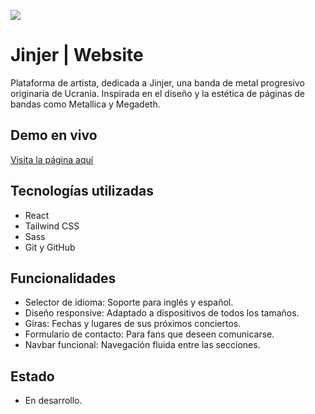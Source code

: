 ![](https://github.com/EmmaLCruz/nephews/blob/main/public/jinjer-banner.jpg)

# Jinjer | Website

Plataforma de artista, dedicada a Jinjer, una banda de metal progresivo originaria de Ucrania. Inspirada en el diseño y la estética de páginas de bandas como Metallica y Megadeth.

## Demo en vivo

[Visita la página aquí](https://jinjer.vercel.app/)

## Tecnologías utilizadas

- React
- Tailwind CSS
- Sass
- Git y GitHub

## Funcionalidades

- Selector de idioma: Soporte para inglés y español.
- Diseño responsive: Adaptado a dispositivos de todos los tamaños.
- Giras: Fechas y lugares de sus próximos conciertos.
- Formulario de contacto: Para fans que deseen comunicarse.
- Navbar funcional: Navegación fluida entre las secciones.

## Estado

- En desarrollo.
